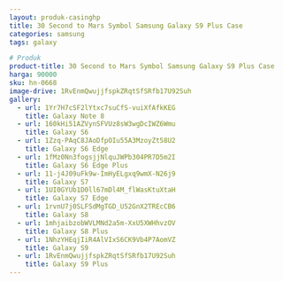 ```yaml
---
layout: produk-casinghp
title: 30 Second to Mars Symbol Samsung Galaxy S9 Plus Case
categories: samsung
tags: galaxy

# Produk
product-title: 30 Second to Mars Symbol Samsung Galaxy S9 Plus Case
harga: 90000
sku: hn-0668
image-drive: 1RvEnmQwujjfspkZRqtSfSRfb17U92Suh
gallery:
  - url: 1Yr7H7cSF2lYtxc7suCfS-vuiXfAfkKEG
    title: Galaxy Note 8
  - url: 160kHi51AZVynSFVUz8sW3wgDcIWZ6Wmu
    title: Galaxy S6
  - url: 1Zzq-PAqC8JAoDfpOIu55A3MzoyZt58U2
    title: Galaxy S6 Edge
  - url: 1fMz0Nn3fogsjjNlquJWPb304PR7D5m2I
    title: Galaxy S6 Edge Plus
  - url: 11-j4J09uFk9w-ImHyELgxq9wmX-N26j9
    title: Galaxy S7
  - url: 1UI0GYUb1D0ll67mDl4M_flWasKtuXtaH
    title: Galaxy S7 Edge
  - url: 1rvnU7j0SLFSdMgTGD_U52GnX2TREcCB6
    title: Galaxy S8
  - url: 1mhjaibzobWVLMNd2a5m-XxU5XWHhvzOV
    title: Galaxy S8 Plus
  - url: 1NhzYHEqjIiR4AlVIxS6CK9Vb4P7AomVZ
    title: Galaxy S9
  - url: 1RvEnmQwujjfspkZRqtSfSRfb17U92Suh
    title: Galaxy S9 Plus
---
```

